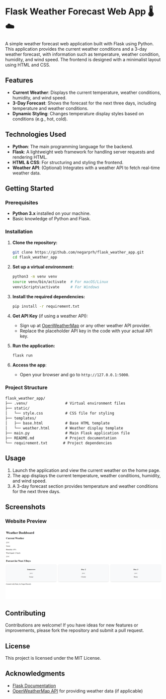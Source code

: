 # Flask Weather Forecast Web App 🌡️☁️

A simple weather forecast web application built with Flask using Python. This application provides the current weather conditions and a 3-day weather forecast, with information such as temperature, weather condition, humidity, and wind speed. The frontend is designed with a minimalist layout using HTML and CSS.

## Features

- **Current Weather**: Displays the current temperature, weather conditions, humidity, and wind speed.
- **3-Day Forecast**: Shows the forecast for the next three days, including temperature and weather conditions.
- **Dynamic Styling**: Changes temperature display styles based on conditions (e.g., hot, cold).

## Technologies Used

- **Python**: The main programming language for the backend.
- **Flask**: A lightweight web framework for handling server requests and rendering HTML.
- **HTML & CSS**: For structuring and styling the frontend.
- **Weather API**: (Optional) Integrates with a weather API to fetch real-time weather data.

## Getting Started

### Prerequisites

- **Python 3.x** installed on your machine.
- Basic knowledge of Python and Flask.

### Installation

1. **Clone the repository:**
   ```bash
   git clone https://github.com/negarprh/flask_weather_app.git
   cd flask_weather_app
   ```

2. **Set up a virtual environment:**
   ```bash
   python3 -m venv venv
   source venv/bin/activate  # For macOS/Linux
   venv\Scripts\activate     # For Windows
   ```

3. **Install the required dependencies:**
   ```bash
   pip install -r requirement.txt
   ```

4. **Get API Key** (if using a weather API):
   - Sign up at [OpenWeatherMap](https://openweathermap.org/) or any other weather API provider.
   - Replace the placeholder API key in the code with your actual API key.

5. **Run the application:**
   ```bash
   flask run
   ```

6. **Access the app**:
   - Open your browser and go to `http://127.0.0.1:5000`.

### Project Structure

```plaintext
flask_weather_app/
├── .venv/                 # Virtual environment files
├── static/
│   └── style.css          # CSS file for styling
├── templates/
│   ├── base.html          # Base HTML template
│   └── weather.html       # Weather display template
├── main.py                # Main Flask application file
├── README.md              # Project documentation
└── requirement.txt       # Project dependencies
```

## Usage

1. Launch the application and view the current weather on the home page.
2. The app displays the current temperature, weather conditions, humidity, and wind speed.
3. A 3-day forecast section provides temperature and weather conditions for the next three days.

## Screenshots

### Website Preview
![Website Preview](website_screenshot.png)

## Contributing

Contributions are welcome! If you have ideas for new features or improvements, please fork the repository and submit a pull request.

## License

This project is licensed under the MIT License.

## Acknowledgments

- [Flask Documentation](https://flask.palletsprojects.com/)
- [OpenWeatherMap API](https://openweathermap.org/) for providing weather data (if applicable)


